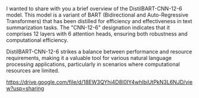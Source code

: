 
I wanted to share with you a brief overview of the DistilBART-CNN-12-6 model. This model is a variant of BART (Bidirectional and Auto-Regressive Transformers) that has been distilled for efficiency and effectiveness in text summarization tasks. The "CNN-12-6" designation indicates that it comprises 12 layers with 6 attention heads, ensuring both robustness and computational efficiency.

DistilBART-CNN-12-6 strikes a balance between performance and resource requirements, making it a valuable tool for various natural language processing applications, particularly in scenarios where computational resources are limited.



https://drive.google.com/file/d/18EW3QYhi4D8I0IY4whlbiUtPkN3L6NJD/view?usp=sharing
